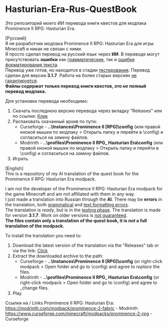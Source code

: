 # Hasturian-Era-Rus-QuestBook
Это репозиторий моего ИИ перевода книги квестов для модпака Prominence II RPG: Hasturian Era.

[Русский]<br>
Я не разработчик модпака Prominence II RPG: Hasturian Era для игры Minecraft и никак не связан с ними.<br> Я просто сделал перевод на русский язык через **ИИ**. В переводе могут присутствовать **ошибки** как <ins>грамматические</ins>, так и <ins>ошибки форматирования текста</ins>. <br>Перевод уже _готов_, но находится в стадии <ins>тестирования</ins>. Перевод сделан для версии **3.1.7**. Работа на более старых версиях <ins>не гарантируется</ins>.
<br>**Файлы содержат только перевод книги квестов, это _не_ полный перевод модпака.**

Для установки перевода необходимо:<br>
1. Скачать последнюю версию перевода через вкладку "Releases" или по ссылке: [Клик](https://github.com/Harsh1bu/Hasturian-Era-Rus-QuestBook/releases)
2. Распаковать скачанный архив по пути:
   * Curseforge - **..\Instances\Prominence II [RPG]\config** (или правой кнокой мышки по модпаку > Открыть папку и перейти в \config) и согласиться на _замену_ файлов.
   * Modrinth - **..\profiles\Prominence II RPG_ Hasturian Era\config** (или правой кнокой мышки по модпаку > Открыть папку и перейти в \config) и согласиться на _замену_ файлов.
3. Играть.

[English]<br>
This is a repository of my AI translation of the quest book for the Prominence II RPG: Hasturian Era modpack.

I am not the developer of the Prominence II RPG: Hasturian Era modpack for the game Minecraft and am not affiliated with them in any way.<br> I just made a translation into Russian through the **AI**. There may be **errors** in the translation, both <ins>grammatical</ins> and <ins>text formatting errors</ins>. <br>The translation is _ready_, but is in the <ins>testing phase</ins>. The translation is made for version **3.1.7**. Work on older versions is <ins>not guaranteed</ins>.
<br>**The files contain only a translation of the quest book, it is _not_ a full translation of the modpack.**

To install the translation you need to:<br>
1. Download the latest version of the translation via the "Releases" tab or via the link: [Click](https://github.com/Harsh1bu/Hasturian-Era-Rus-QuestBook/releases)
2. Extract the downloaded archive to the path:
   * Curseforge - **..\Instances\Prominence II [RPG]\config** (or right-click modpack > Open folder and go to \config) and agree to _replace_ the files.
   * Modrinth - **..\profiles\Prominence II RPG_ Hasturian Era\config** (or right-click modpack > Open folder and go to \config) and agree to _change files.
3. Play.

Ссылки на / Links Prominence II RPG: Hasturian Era:<br>
https://modrinth.com/modpack/prominence-2-fabric - Modrinth
<br>
https://www.curseforge.com/minecraft/modpacks/prominence-2-rpg - Curseforge
